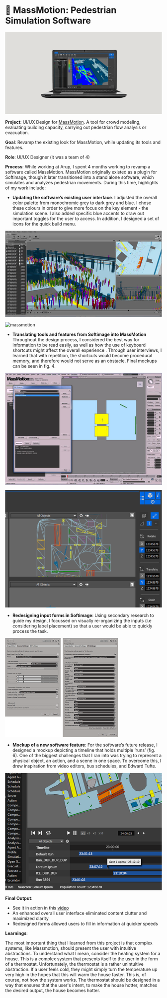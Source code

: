 <!--metadata
date = 2014-01-15
-->

# 🧯 MassMotion: Pedestrian Simulation Software

![massmotion](assets/images/massmotionhero.png)

**Project**: UI/UX Design for [MassMotion](https://www.oasys-software.com/products/pedestrian-simulation/massmotion/). A tool for crowd modeling, evaluating building capacity, carrying out pedestrian flow analysis or evacuation.

**Goal**: Revamp the existing look for MassMotion, while updating its tools and features.

**Role**: UI/UX Designer (it was a team of 4)

**Process**: While working at Arup, I spent 4 months working to revamp a software called MassMotion. MassMotion originally existed as a plugin for Softimage, though it later transitioned into a stand alone software, which simulates and analyzes pedestrian movements. During this time, highlights of my work include:

- **Updating the software’s existing user interface**. I adjusted the overall color palette from monochromic grey to dark grey and blue. I chose these colours in order to give more focus on the key element - the simulation scene. I also added specific blue accents to draw out important toggles for the user to access. In addition, I designed a set of icons for the quick build menu.

![massmotion](assets/images/old_massmotion.jpg)

![massmotion](assets/images/massmotionfull.png)

- **Translating tools and features from Softimage into MassMotion** Throughout the design process, I considered the best way for information to be read easily, as well as how the use of keyboard shortcuts might affect the overall experience . Through user interviews, I learned that with repetition, the shortcuts would become procedural memory, and therefore would not serve as an obstacle. Final mockups can be seen in fig. 4.

![massmotion](assets/images/old_toolbar.jpg)

![massmotion](assets/images/tools.png)

- **Redesigning input forms in Softimage**: Using secondary research to guide my design, I focussed on visually re-organizing the inputs (i.e considering label placement) so that a user would be able to quickly process the task.

![massmotion](assets/images/forms.png)


- **Mockup of a new software feature**: For the software’s future release, I designed a mockup depicting a timeline that holds multiple ‘runs’ (fig. 6). One of the biggest challenges that I ran into was trying to represent a physical object, an action, and a scene in one space. To overcome this, I drew inspiration from video editors, bus schedules, and Edward Tufte.

![massmotion](assets/images/timeline.png)

**Final Output**:
- See it in action in this [video](https://www.youtube.com/watch?v=T3932L5INoM)
- An enhanced overall user interface eliminated content clutter and maximized clarity
- Redesigned forms allowed users to fill in information at quicker speeds


**Learnings**:

The most important thing that I learned from this project is that complex systems, like Massmotion, should present the user with intuitive abstractions. To understand what I mean, consider the heating system for a house. This is a complex system that presents itself to the user in the form of a thermostat. Unfortunately, the thermostat is a rather unintuitive abstraction. If a user feels cold, they might simply turn the temperature up very high in the hopes that this will warm the house faster. This is, of course, not how the system works. The thermostat should be designed in a way that ensures that the user's intent, to make the house hotter, matches the desired output, the house becomes hotter.